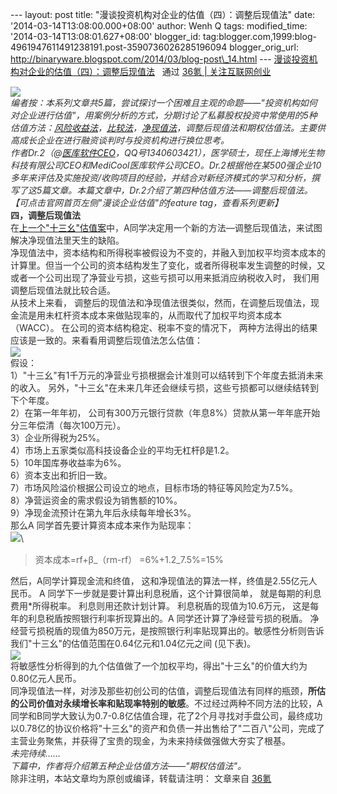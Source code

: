 --- layout: post title: "漫谈投资机构对企业的估值（四）：调整后现值法"
date: '2014-03-14T13:08:00.000+08:00' author: Wenh Q tags:
modified\_time: '2014-03-14T13:08:01.627+08:00' blogger\_id:
tag:blogger.com,1999:blog-4961947611491238191.post-3590736026285196094
blogger\_orig\_url:
http://binaryware.blogspot.com/2014/03/blog-post\_14.html ---
[漫谈投资机构对企业的估值（四）：调整后现值法](http://www.36kr.com/p/210286.html) 
 通过 [36氪 | 关注互联网创业](http://www.36kr.com/)
<div dir="ltr"
style="color: #303030; font-size: 14px; line-height: 20px; margin-top: 15px;">

![](http://a.36krcnd.com/photo/2014/867dea2ca58212e23eb8f1df36f84776.jpg)\
*编者按：本系列文章共5篇，尝试探讨一个困难且主观的命题——"投资机构如何对企业进行估值"，用案例分析的方式，分期讨论了私募股权投资中常使用的5种估值方法：[风险收益法](http://www.36kr.com/p/210274.html)，[比较法](http://www.36kr.com/p/210276.html)，[净现值法](http://www.36kr.com/p/210285.html)，调整后现值法和期权估值法。主要供高成长企业在进行融资谈判时与投资机构进行换位思考。*\
*作者Dr.2（@[医库软件CEO](http://weibo.com/u/3561579637?topnav=1&wvr=5&topsug=1)，QQ号1340603421），医学硕士，现任上海博光生物科技有限公司CEO和MediCool医库软件公司CEO。Dr.2根据他在某500强企业10多年来评估及实施投资/收购项目的经验，并结合对新经济模式的学习和分析，撰写了这5篇文章。本篇文章中，Dr.2介绍了第四种估值方法——调整后现值法。【可点击官网首页左侧"漫谈企业估值"的feature
tag，查看系列更新】*\
**四，调整后现值法**\
在[上一个"十三幺"估值案](http://www.36kr.com/p/210285.html)中，A同学决定用一个新的方法—调整后现值法，来试图解决净现值法里天生的缺陷。\
净现值法中，资本结构和所得税率被假设为不变的，并融入到加权平均资本成本的计算里。但当一个公司的资本结构发生了变化，或者所得税率发生调整的时候，又或者一个公司出现了净营业亏损，这些亏损可以用来抵消应纳税收入时，
我们用调整后现值法就比较合适。\
从技术上来看，
调整后的现值法和净现值法很类似，然而，在调整后现值法，现金流是用未杠杆资本成本来做贴现率的，从而取代了加权平均资本成本（WACC）。
在公司的资本结构稳定、税率不变的情况下，
两种方法得出的结果应该是一致的。来看看用调整后现值法怎么估值：\
![](http://a.36krcnd.com/photo/2014/c9aa13795995d7c3f4f8171561eecad2.png)\
假设：\
1）"十三幺"有1千万元的净营业亏损根据会计准则可以结转到下个年度去抵消未来的收入。
另外，"十三幺"在未来几年还会继续亏损，这些亏损都可以继续结转到下个年度。\
2）在第一年年初，
公司有300万元银行贷款（年息8%）贷款从第一年年底开始分三年偿清（每次100万元）。\
3）企业所得税为25%。\
4）市场上五家类似高科技设备企业的平均无杠杆β是1.2。\
5）10年国库券收益率为6%。\
6）资本支出和折旧一致。\
7）市场风险溢价根据公司设立的地点，目标市场的特征等风险定为7.5%。\
8）净营运资金的需求假设为销售额的10%。\
9）净现金流预计在第九年后永续每年增长3%。\
那么A 同学首先要计算资本成本来作为贴现率：\
![](http://a.36krcnd.com/photo/2014/dd6fae6a7096aaf99cef0b9f5ff94135.png)\
> 资本成本=rf+β\_（rm-rf） =6%+1.2\_7.5%=15%

然后，A同学计算现金流和终值，
这和净现值法的算法一样，终值是2.55亿元人民币。 A
同学下一步就是要计算出利息税盾，这个计算很简单，
就是每期的利息费用\*所得税率。 利息则用还款计划计算。
利息税盾的现值为10.6万元， 这是每年的利息税盾按照银行利率折现算出的。A
同学还计算了净经营亏损的税盾。
净经营亏损税盾的现值为850万元，是按照银行利率贴现算出的。敏感性分析则告诉我们"十三幺"的估值范围在0.64亿元和1.04亿元之间
(见下表)。\
![](http://a.36krcnd.com/photo/2014/15281a61fbd85be130310c5cf6ec23f2.png)\
将敏感性分析得到的九个估值做了一个加权平均，得出"十三幺"的价值大约为0.80亿元人民币。\
同净现值法一样，对涉及那些初创公司的估值，调整后现值法有同样的瓶颈，**所估的公司价值对永续增长率和贴现率特别的敏感**。不过经过两种不同方法的比较，A同学和B同学大致认为0.7-0.8亿估值合理，花了2个月寻找对手盘公司，最终成功以0.78亿的协议价格将"十三幺"的资产和负债一并出售给了"二百八"公司，完成了主营业务聚焦，并获得了宝贵的现金，为未来持续做强做大夯实了根基。\
*未完待续……*\
*下篇中，作者将介绍第五种企业估值方法——"期权估值法"。*\
除非注明，本站文章均为原创或编译，转载请注明：
文章来自 [36氪](http://www.36kr.com/)

</div>
